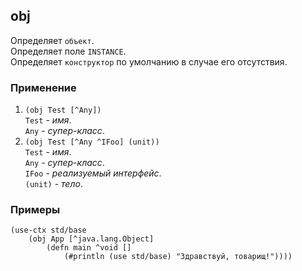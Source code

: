 ## obj
Определяет `объект`.<br>
Определяет поле `INSTANCE`.<br>
Определяет `конструктор` по умолчанию в случае его отсутствия.

### Применение

1. `(obj Test [^Any])`<br>
`Test` - _имя_.<br>
`Any` - _супер-класс_.
2. `(obj Test [^Any ^IFoo] (unit))`<br>
`Test` - _имя_.<br>
`Any` - _супер-класс_.<br>
`IFoo` - _реализуемый интерфейс_.<br>
`(unit)` - _тело_.

### Примеры

```pihta
(use-ctx std/base
    (obj App [^java.lang.Object]
        (defn main ^void []
            (#println (use std/base) "Здравствуй, товарищ!"))))
```